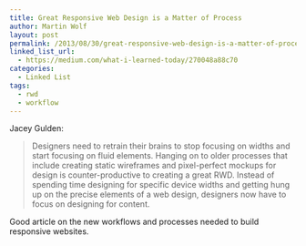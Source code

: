 ```yaml
---
title: Great Responsive Web Design is a Matter of Process
author: Martin Wolf
layout: post
permalink: /2013/08/30/great-responsive-web-design-is-a-matter-of-process/
linked_list_url:
  - https://medium.com/what-i-learned-today/270048a88c70
categories:
  - Linked List
tags:
  - rwd
  - workflow
---
```

<p class="linked-list-quote-author">
  Jacey Gulden:
</p>

> Designers need to retrain their brains to stop focusing on widths and start focusing on fluid elements. Hanging on to older processes that include creating static wireframes and pixel-perfect mockups for design is counter-productive to creating a great RWD. Instead of spending time designing for specific device widths and getting hung up on the precise elements of a web design, designers now have to focus on designing for content.

Good article on the new workflows and processes needed to build responsive websites.